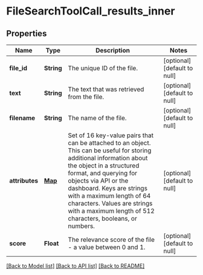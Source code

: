 # FileSearchToolCall_results_inner
## Properties

| Name | Type | Description | Notes |
|------------ | ------------- | ------------- | -------------|
| **file\_id** | **String** | The unique ID of the file.  | [optional] [default to null] |
| **text** | **String** | The text that was retrieved from the file.  | [optional] [default to null] |
| **filename** | **String** | The name of the file.  | [optional] [default to null] |
| **attributes** | [**Map**](VectorStoreFileAttributes_value.md) | Set of 16 key-value pairs that can be attached to an object. This can be  useful for storing additional information about the object in a structured  format, and querying for objects via API or the dashboard. Keys are strings  with a maximum length of 64 characters. Values are strings with a maximum  length of 512 characters, booleans, or numbers.  | [optional] [default to null] |
| **score** | **Float** | The relevance score of the file - a value between 0 and 1.  | [optional] [default to null] |

[[Back to Model list]](../README.md#documentation-for-models) [[Back to API list]](../README.md#documentation-for-api-endpoints) [[Back to README]](../README.md)

